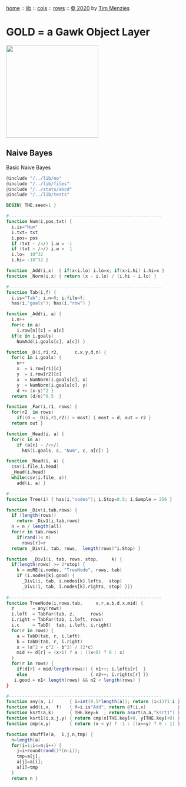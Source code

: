<a name=top>&nbsp;<p>
<a href="https://github.com/timm/gold/blob/master/README.md#top">home</a> ::
<a href="https://github.com/timm/gold/blob/master/src/lib/README.md#top">lib</a> ::
<a href="https://github.com/timm/gold/blob/master/src/cols/README.md#top">cols</a> ::
<a href="https://github.com/timm/gold/blob/master/src/rows/README.md#top">rows</a> ::
<a href="http://github.com/timm/gold/blob/master/LICENSE.md#top">&copy;&nbsp;2020</a>&nbsp;by&nbsp;<a href="http://menzies.us">Tim&nbsp;Menzies</a>
<h1> GOLD = a Gawk Object Layer</h1>
<img width=250 src="https://raw.githubusercontent.com/timm/gold/master/etc/img/auk.png">

## Naive Bayes
Basic Naive Bayes

```awk
@include "/../lib/oo"
@include "/../lib/files"
@include "/../stats/abcd"
@include "/../lib/tests"

BEGIN{ THE.seed=1 }

#----------------------------------------------------------
function Num(i,pos,txt) {
  i.is="Num"
  i.txt= txt
  i.pos= pos
  if (txt ~ /</) i.w = -1
  if (txt ~ />/) i.w =  1
  i.lo=  10^32
  i.hi= -10^32 }

function _Add(i,x)  { if(x<i.lo) i.lo=x; if(x>i.hi) i.hi=x }
function _Norm(i,x) { return (x - i.lo) / (i.hi - i.lo) }

#----------------------------------------------------------
function Tab(i,f) { 
  i.is="Tab"; i.n=0; i.file=f; 
  has(i,"goals"); has(i,"row") }

function _Add(i, a) {
  i.n++
  for(c in a) 
    i.row[n][c] = a[c]
  if(c in i.goals) 
    NumAdd(i.goals[c], a[c]) }

function _D(i,r1,r2,      c.x,y,d,n) {
  for(c in i.goals) {
    n++
    x  = i.row[r1][c]
    y  = i.row[r2][c]
    x  = NumNorm(i.goals[c], x)
    y  = NumNorm(i.goals[c], y)
    d += (x-y)^2 }
  return (d/n)^0.5  }

function _Far(i,r1, rows) {
  for(r2  in rows)
    if((d = _D(i,r1,r2)) > most) { most = d; out = r2 }
  return out }

function _Head(i, a) {
  for(c in a)
    if (a[c] ~ /<>/) 
      hAS(i.goals, c, "Num", c, a[c]) }

function _Read(i, a) {
  csv(i.file,i.head)
  _Head(i.head)
  while(csv(i.file, a))
    add(i, a) }

#----------------------------------------------------------
function Tree(i) { has(i,"nodes"); i.Stop=0.5; i.Sample = 256 }

function _Div(i,tab,rows) {
  if (length(rows))
    return _Div1(i,tab,rows)
  n = n / length(all)
  for(r in tab.rows)
    if(rand()< n)
      rows[r]=r 
  return _Div(i, tab, rows,  length(rows)^i.Stop) }

function  _Div1(i, tab, rows, stop,     k) {
  if(length(rows) >= 2*stop) { 
    k = moRE(i.nodes, "TreeNode", rows, tab)
    if (i.nodes[k].good) {
      _Div1(i, tab, i.nodes[k].lefts,  stop)
      _Div1(i, tab, i.nodes[k].rights, stop) }}}
   
#----------------------------------------------------------
function TreeNode(i,rows,tab,     x,r,a,b,d,x,mid) {
  z       = any(rows) 
  i.left  = TabFar(tab, z,      rows)
  i.right = TabFar(tab, i.left, rows) 
  i.c     = TabD(  tab, i.left, i.right)
  for(r in rows) {
    a = TabD(tab, r, i.left)
    b = TabD(tab, r, i.right) 
    x = (a^2 + c^2 - b^2) / (2*c) 
    mid += d[r] = (x>1) ? x : ((x<0) ? 0 : x)
  }
  for(r in rows) {
    if(d[r] < mid/length(rows)) { n1++; i.lefts[r]  }
    else                        { n2++; i.rights[r] }}
   i.good = n1< length(rows) && n2 < length(rows) }
}

#----------------------------------------------------------
function any(a, i)      { i=int(0.5*length(a)); return (i<1)?1:i }
function add(i,x,  f)   { f=i.is"Add"; return @f(i,x)            }
function ksrt(a,k)      { THE.key=k  ; return asort(a,a,"ksrt1") }
function ksrt1(i,x,j,y) { return cmp(x[THE.key]+0, y[THE.key]+0) } 
function cmp(x,y)       { return (x < y) ? -1 : ((x==y) ? 0 : 1) }

function shuffle(a,  i,j,n,tmp) {
  n=length(a)
  for(i=1;i<=n;i++) {
    j=i+round(rand()*(n-i));
    tmp=a[j];
    a[j]=a[i];
    a[i]=tmp 
  }
  return n }

```
